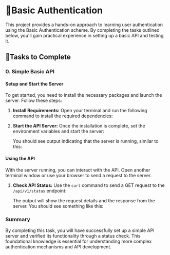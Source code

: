 #  🧮Basic Authentication

This project provides a hands-on approach to learning user authentication using the Basic Authentication scheme. By completing the tasks outlined below, you'll gain practical experience in setting up a basic API and testing it.

##  🧮Tasks to Complete

### 0. **Simple Basic API**

#### Setup and Start the Server

To get started, you need to install the necessary packages and launch the server. Follow these steps:

1. **Install Requirements:**
   Open your terminal and run the following command to install the required dependencies:

2. **Start the API Server:**
   Once the installation is complete, set the environment variables and start the server:

   You should see output indicating that the server is running, similar to this:

#### Using the API

With the server running, you can interact with the API. Open another terminal window or use your browser to send a request to the server.

1. **Check API Status:**
   Use the `curl` command to send a GET request to the `/api/v1/status` endpoint:

   The output will show the request details and the response from the server. You should see something like this:


### Summary

By completing this task, you will have successfully set up a simple API server and verified its functionality through a status check. This foundational knowledge is essential for understanding more complex authentication mechanisms and API development.
